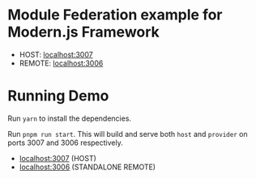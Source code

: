 # Module Federation example for Modern.js Framework

- HOST: [localhost:3007](http://localhost:3007/)
- REMOTE: [localhost:3006](http://localhost:3006/)

# Running Demo

Run `yarn` to install the dependencies.

Run `pnpm run start`. This will build and serve both `host` and `provider` on ports 3007 and 3006 respectively.

- [localhost:3007](http://localhost:3007/) (HOST)
- [localhost:3006](http://localhost:3006/) (STANDALONE REMOTE)
